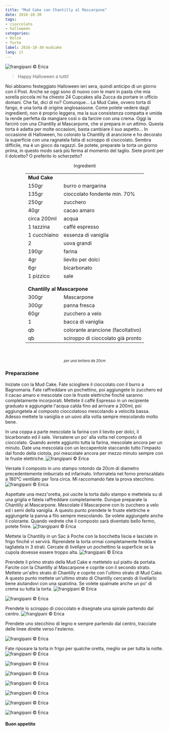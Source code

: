 ```yaml
---
title: "Mud Cake con Chantilly al Mascarpone"
date: 2016-10-30
tags:
- cioccolato
- halloween
categories:
- Dolce
- Torte
label: 2016-10-30-mudcake
lang: it
---
```

![](../2016-10-30-mudcake-con-chantilly-al-mascarpone/header.jpg "frangipani © Erica")

> Happy Halloween a tutti!

Noi abbiamo festeggiato Halloween ieri sera, quindi anticipo di un giorno con il Post. Anche se oggi sono di nuovo con le mani in pasta che mia sorella piccola mi ha chiesto 24 Cupcakes alla Zucca da portare in ufficio domani. Che fai, dici di no? Comunque... La Mud Cake, ovvero torta di fango, è una torta di origine anglosassone. Come potete vedere dagli ingredienti, non è proprio leggera, ma la sua consistenza compatta e umida la rende perfetta da mangiare così o da farcire con una crema. Oggi la farcirò con una Chantilly al Mascarpone, che si prepara in un attimo. Questa torta è adatta per molte occasioni, basta cambiare il suo aspetto... In occasione di Halloween, ho colorato la Chantilly di arancione e ho decorato la superficie con una ragnatela fatta di sciroppo di cioccolato. Sembra difficile, ma è un gioco da ragazzi. Se potete, preparate la torta un giorno prima, in questo modo sarà più ferma al momento del taglio. Siete pronti per il dolcetto? O preferito lo scherzetto?

<div id="wrapper" style="text-align: center">
  <div id="yourdiv" style="display: inline-block;">
    <div class="ingredients">
      <div class="ingredients-title">Ingredienti</div>
      <table>
        <tbody>
          <tr>
            <td colspan="2"><b>Mud Cake</b></td>
          </tr>
          <tr>
            <td>150gr</td>
            <td>burro o margarina</td>
          </tr>
          <tr>
            <td>135gr</td>
            <td>cioccolato fondente min. 70%</td>
          </tr>
          <tr>
            <td>250gr</td>
            <td>zucchero</td>
          </tr>
          <tr>
            <td>40gr</td>
            <td>cacao amaro</td>
          </tr>
          <tr>
            <td>circa 200ml</td>
            <td>acqua</td>
          </tr>
          <tr>
            <td>1 tazzina</td>
            <td>caffé espresso</td>
          </tr>
          <tr>
            <td>1 cucchiaino</td>
            <td>essenza di vaniglia</td>
          </tr>
          <tr>
            <td>2</td>
            <td>uova grandi</td>
          </tr>
          <tr>
            <td>190gr</td>
            <td>farina</td>
          </tr>
          <tr>
            <td>4gr</td>
            <td>lievito per dolci</td>
          </tr>
          <tr>
            <td>6gr</td>
            <td>bicarbonato</td>
          </tr>
          <tr>
            <td>1 pizzico</td>
            <td>sale</td>
          </tr>
          <tr style="height: 15px;"></tr>
          <tr>          
            <td colspan="2"><b>Chantilly al Mascarpone</b></td>
          </tr>
          <tr>
            <td>300gr</td>
            <td>Mascarpone</td>
          </tr>
          <tr>
            <td>300gr</td>
            <td>panna fresca</td>
          </tr>
          <tr>
            <td>60gr</td>
            <td>zucchero a velo</td>
          </tr>
          <tr>
            <td>1</td>
            <td>bacca di vaniglia</td>
          </tr>
          <tr>
            <td>qb</td>
            <td>colorante arancione (facoltativo)</td>
          </tr>
          <tr>
            <td>qb</td>
            <td>sciroppo di cioccolato già pronto</td>
          </tr>
        </tbody>
      </table>
      <br></br>
      <i class="pull-right" style="font-size: 80%;">per una tortiera da 20cm</i>
    </div>
  </div>
</div>


<h3>
  <font color="grey">
    <i class="fa-solid fa-gears"></i>
  </font> Preparazione
</h3>

Iniziate con la Mud Cake. Fate sciogliere il cioccolato con il burro a Bagnomaria. Fate raffreddare un pochettino, poi aggiungete lo zucchero ed il cacao amaro e mescolate con le fruste elettriche finché saranno completamente incorporati. Mettete il caffé Espresso in un recipiente graduato e aggiungete l'acqua calda fino ad arrivare a 200ml, poi aggiungetela al composto cioccolatoso mescolando a velocità bassa. Adesso mettete la vaniglia e un uovo alla volta sempre mescolando molto bene.

In una coppa a parte mescolate la farina con il lievito per dolci, il bicarbonato ed il sale. Versatene un po' alla volta nel composto di cioccolato. Quando avrete aggiunto tutta la farina, mescolate ancora per un minuto. Date una mescolata con un leccapentole staccando tutto l'impasto dal fondo della ciotola, poi mescolate ancora per mezzo minuto sempre con le fruste elettriche.
![](../2016-10-30-mudcake-con-chantilly-al-mascarpone/impasto.jpg "frangipani © Erica")

Versate il composto in uno stampo rotondo da 20cm di diametro precedentemente imburrato ed infarinato. Infornatela nel forno preriscaldato a 180°C ventilato per 1ora circa. Mi raccomando fate la prova stecchino.
![](../2016-10-30-mudcake-con-chantilly-al-mascarpone/sfornata.jpg "frangipani © Erica")

Aspettate una mezz'oretta, poi uscite la torta dallo stampo e mettetela su di una griglia e fatela raffreddare completamente. Dunque preparate la Chantilly al Mascarpone. Mescolate il Mascarpone con lo zucchero a velo ed i semi della vaniglia. A questo punto prendete le fruste elettriche e aggiungete la panna a filo sempre mescolando. Se volete aggiungete anche il colorante. Quando vedrete che il composto sarà diventato bello fermo, potete finire.
![](../2016-10-30-mudcake-con-chantilly-al-mascarpone/chantilly.jpg "frangipani © Erica")

Mettete la Chantilly in un Sac à Poche con la bocchetta liscia e lasciate in frigo finché vi servirà. Riprendete la torta ormai completamente fredda e tagliatela in 3 strati. Cercate di livellare un pochettino la superficie se la cupola dovesse essere troppo alta.
![](../2016-10-30-mudcake-con-chantilly-al-mascarpone/strati.jpg "frangipani © Erica")

Prendete il primo strato della Mud Cake e mettetelo sul piatto da portata. Farcite con la Chantilly al Mascarpone e coprite con il secondo strato. Mettete un'altro strato di Chantilly e coprite con l'ultimo strato di Mud Cake. A questo punto mettete un'ultimo strato di Chantilly cercando di livellarlo bene aiutandovi con una spatolina. Se volete spalmate anche un po' di crema su tutta la torta.
![](../2016-10-30-mudcake-con-chantilly-al-mascarpone/tortafarcita1.jpg "frangipani © Erica")

![](../2016-10-30-mudcake-con-chantilly-al-mascarpone/tortafarcita2.jpg "frangipani © Erica")

Prendete lo sciroppo di cioccolato e disegnate una spirale partendo dal centro. 
![](../2016-10-30-mudcake-con-chantilly-al-mascarpone/spirale.jpg "frangipani © Erica")

Prendete uno stecchino di legno e sempre partendo dal centro, tracciate delle linee dirette verso l'esterno.

![](../2016-10-30-mudcake-con-chantilly-al-mascarpone/ragnatela.jpg "frangipani © Erica")

Fate riposare la torta in frigo per qualche oretta, meglio se per tutta la notte.
![](../2016-10-30-mudcake-con-chantilly-al-mascarpone/risultato1.jpg "frangipani © Erica")

![](../2016-10-30-mudcake-con-chantilly-al-mascarpone/risultato2.jpg "frangipani © Erica")

![](../2016-10-30-mudcake-con-chantilly-al-mascarpone/risultato3.jpg "frangipani © Erica")

![](../2016-10-30-mudcake-con-chantilly-al-mascarpone/risultato4.jpg "frangipani © Erica")

![](../2016-10-30-mudcake-con-chantilly-al-mascarpone/risultato5.jpg "frangipani © Erica")

![](../2016-10-30-mudcake-con-chantilly-al-mascarpone/risultato6.jpg "frangipani © Erica")

![](../2016-10-30-mudcake-con-chantilly-al-mascarpone/risultato7.jpg "frangipani © Erica")


<h4>Buon appetito
  <font color="red">
    <i class="fa-regular fa-face-smile"></i>
  </font>
</h4>
